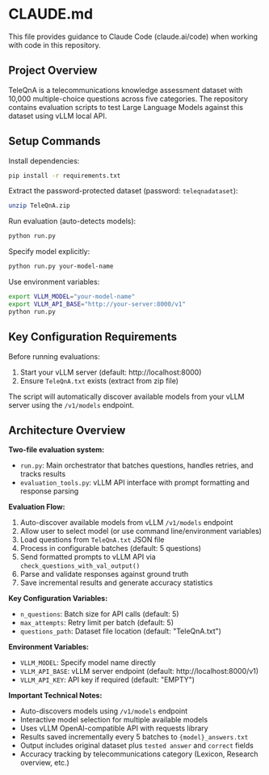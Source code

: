 # CLAUDE.md

This file provides guidance to Claude Code (claude.ai/code) when working with code in this repository.

## Project Overview

TeleQnA is a telecommunications knowledge assessment dataset with 10,000 multiple-choice questions across five categories. The repository contains evaluation scripts to test Large Language Models against this dataset using vLLM local API.

## Setup Commands

Install dependencies:
```bash
pip install -r requirements.txt
```

Extract the password-protected dataset (password: `teleqnadataset`):
```bash
unzip TeleQnA.zip
```

Run evaluation (auto-detects models):
```bash
python run.py
```

Specify model explicitly:
```bash
python run.py your-model-name
```

Use environment variables:
```bash
export VLLM_MODEL="your-model-name"
export VLLM_API_BASE="http://your-server:8000/v1"
python run.py
```

## Key Configuration Requirements

Before running evaluations:
1. Start your vLLM server (default: http://localhost:8000)
2. Ensure `TeleQnA.txt` exists (extract from zip file)

The script will automatically discover available models from your vLLM server using the `/v1/models` endpoint.

## Architecture Overview

**Two-file evaluation system:**
- `run.py`: Main orchestrator that batches questions, handles retries, and tracks results
- `evaluation_tools.py`: vLLM API interface with prompt formatting and response parsing

**Evaluation Flow:**
1. Auto-discover available models from vLLM `/v1/models` endpoint
2. Allow user to select model (or use command line/environment variables)
3. Load questions from `TeleQnA.txt` JSON file
4. Process in configurable batches (default: 5 questions)
5. Send formatted prompts to vLLM API via `check_questions_with_val_output()`
6. Parse and validate responses against ground truth
7. Save incremental results and generate accuracy statistics

**Key Configuration Variables:**
- `n_questions`: Batch size for API calls (default: 5)
- `max_attempts`: Retry limit per batch (default: 5)
- `questions_path`: Dataset file location (default: "TeleQnA.txt")

**Environment Variables:**
- `VLLM_MODEL`: Specify model name directly
- `VLLM_API_BASE`: vLLM server endpoint (default: http://localhost:8000/v1)
- `VLLM_API_KEY`: API key if required (default: "EMPTY")

**Important Technical Notes:**
- Auto-discovers models using `/v1/models` endpoint
- Interactive model selection for multiple available models
- Uses vLLM OpenAI-compatible API with requests library
- Results saved incrementally every 5 batches to `{model}_answers.txt`
- Output includes original dataset plus `tested answer` and `correct` fields
- Accuracy tracking by telecommunications category (Lexicon, Research overview, etc.)